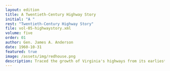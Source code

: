 ```yaml
---
layout: edition
title: A Twentieth-Century Highway Story
initial: "A "
rest: "Twentieth-Century Highway Story"
file: vol-05-highwaystory.xml
volume: five
order: 01
author: Gen. James A. Anderson
date: 1960-10-31
featured: true
image: /assets/img/redhouse.png
description: Traced the growth of Virginia's highways from its earliest surveys by Justice John Marshall before 1812 to the present excellent network serving towns and counties.
---
```

